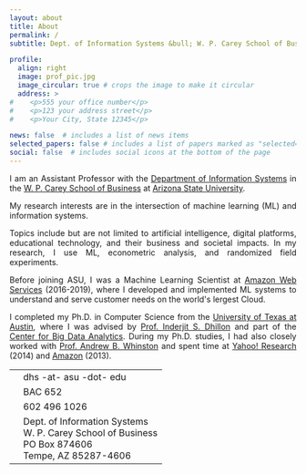 ```yaml
---
layout: about
title: About
permalink: /
subtitle: Dept. of Information Systems &bull; W. P. Carey School of Business &bull; Arizona State University

profile:
  align: right
  image: prof_pic.jpg
  image_circular: true # crops the image to make it circular
  address: >
#    <p>555 your office number</p>
#    <p>123 your address street</p>
#    <p>Your City, State 12345</p>

news: false  # includes a list of news items
selected_papers: false # includes a list of papers marked as "selected={true}"
social: false  # includes social icons at the bottom of the page
---
```


<div style="text-align: justify !important;">

I am an Assistant Professor with the <a href="https://isearch.asu.edu/profile/3518573">Department of Information Systems</a> in the <a href="https://wpcarey.asu.edu/">W. P. Carey School of Business</a> at <a href="https://www.asu.edu/">Arizona State University</a>. 

My research interests are in the intersection of machine learning (ML) and information systems.
 <!-- with the goal of understanding complex phenomena using ML and developing novel ML methods.  -->
Topics include but are not limited to artificial intelligence, digital platforms, educational technology, and their business and societal impacts. In my research, I use ML, econometric analysis, and randomized field experiments.

<p></p>

Before joining ASU, I was a Machine Learning Scientist at <a href="https://aws.amazon.com/">Amazon Web Services</a> (2016-2019), where I developed and implemented ML systems to understand and serve customer needs on the world's lergest Cloud.

I completed my Ph.D. in Computer Science from the <a href="https://www.cs.utexas.edu/">University of Texas at Austin</a>, where I was advised by <a href="https://www.cs.utexas.edu/~inderjit/">Prof. Inderjit S. Dhillon</a> and part of the <a href="https://bigdata.oden.utexas.edu/">Center for Big Data Analytics</a>. During my Ph.D. studies, I had also closely worked with <a href="https://www.mccombs.utexas.edu/Directory/Profiles/Whinston-Andrew">Prof. Andrew B. Whinston</a> and spent time at <a href="https://research.yahoo.com/">Yahoo! Research</a> (2014) and <a href="https://www.amazon.science/">Amazon</a> (2013).

</div>




<div style="margin-top: 1rem;">
  <table class="table-borderless">
    <tbody>
      <tr>
        <td class="p-0 pr-2 font-weight-bold text-right">
          <i class="fas fa-envelope" aria-hidden="true"></i>
        </td>
        <td class="p-0 pl-2 font-weight-light text-left">dhs -at- asu -dot- edu</td>
      </tr>
      <tr>
        <td class="p-0 pr-2 font-weight-bold text-right">
          <i class="fas fa-building" aria-hidden="true"></i>
        </td>
        <td class="p-0 pl-2 font-weight-light text-left">BAC 652</td>
      </tr>
      <tr>
        <td class="p-0 pr-2 font-weight-bold text-right">
          <i class="fas fa-phone" aria-hidden="true"></i>
        </td>
        <td class="p-0 pl-2 font-weight-light text-left">602&nbsp;496&nbsp;1026</td>
      </tr>
      <tr>
        <td class="p-0 pr-2 font-weight-bold text-right" style="vertical-align: top;">
          <i class="fas fa-mail-bulk" aria-hidden="true"></i>
        </td>
        <td class="p-0 pl-2 font-weight-light text-left">
          Dept. of Information Systems<br>
          W. P. Carey School of Business<br>
          PO Box 874606<br>
          Tempe, AZ 85287-4606
        </td>
      </tr>
    </tbody>
  </table>
</div>

